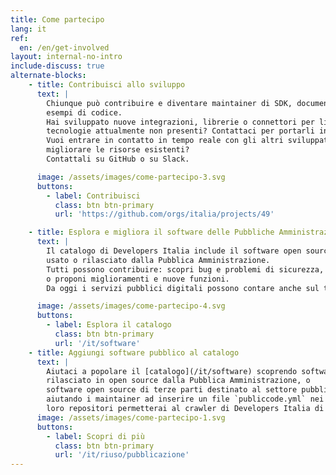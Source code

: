 ```yaml
---
title: Come partecipo
lang: it
ref:
  en: /en/get-involved
layout: internal-no-intro
include-discuss: true
alternate-blocks:
    - title: Contribuisci allo sviluppo
      text: |
        Chiunque può contribuire e diventare maintainer di SDK, documentazione,
        esempi di codice.
        Hai sviluppato nuove integrazioni, librerie o connettori per linguaggi o
        tecnologie attualmente non presenti? Contattaci per portarli in Developers Italia.
        Vuoi entrare in contatto in tempo reale con gli altri sviluppatori e
        migliorare le risorse esistenti?
        Contattali su GitHub o su Slack.

      image: /assets/images/come-partecipo-3.svg
      buttons:
        - label: Contribuisci
          class: btn btn-primary
          url: 'https://github.com/orgs/italia/projects/49'

    - title: Esplora e migliora il software delle Pubbliche Amministrazioni
      text: |
        Il catalogo di Developers Italia include il software open source
        usato o rilasciato dalla Pubblica Amministrazione.
        Tutti possono contribuire: scopri bug e problemi di sicurezza,
        o proponi miglioramenti e nuove funzioni.
        Da oggi i servizi pubblici digitali possono contare anche sul tuo aiuto.

      image: /assets/images/come-partecipo-4.svg
      buttons:
        - label: Esplora il catalogo
          class: btn btn-primary
          url: '/it/software'
    - title: Aggiungi software pubblico al catalogo
      text: |
        Aiutaci a popolare il [catalogo](/it/software) scoprendo software
        rilasciato in open source dalla Pubblica Amministrazione, o
        software open source di terze parti destinato al settore pubblico:
        aiutando i maintainer ad inserire un file `publiccode.yml` nei
        loro repositori permetterai al crawler di Developers Italia di scoprirli.
      image: /assets/images/come-partecipo-1.svg
      buttons:
        - label: Scopri di più
          class: btn btn-primary
          url: '/it/riuso/pubblicazione'
---
```

